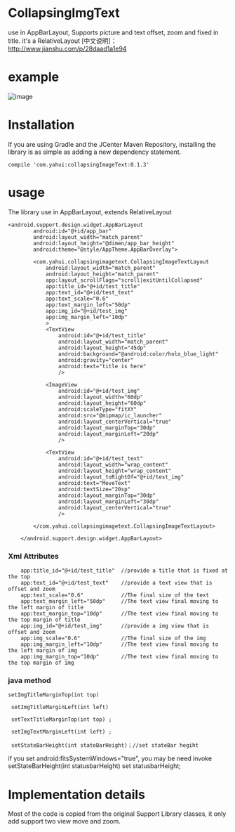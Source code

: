 # CollapsingImgText
use in AppBarLayout, Supports picture and text offset, zoom and fixed in title. it's a RelativeLayout
[中文说明]：http://www.jianshu.com/p/28daad1a1e94

# example
![image](https://github.com/hu5080126/CollapsingImgText/blob/master/readmeImg/collapsing.gif)

# Installation
If you are using Gradle and the JCenter Maven Repository, installing the library is as simple as adding a new dependency statement.

```
compile 'com.yahui:collapsingImageText:0.1.3'
```

# usage
The library use in AppBarLayout, extends RelativeLayout 
```
<android.support.design.widget.AppBarLayout
        android:id="@+id/app_bar"
        android:layout_width="match_parent"
        android:layout_height="@dimen/app_bar_height"
        android:theme="@style/AppTheme.AppBarOverlay">

        <com.yahui.collapsingimagetext.CollapsingImageTextLayout
            android:layout_width="match_parent"
            android:layout_height="match_parent"
            app:layout_scrollFlags="scroll|exitUntilCollapsed"
            app:title_id="@+id/test_title"
            app:text_id="@+id/test_text"
            app:text_scale="0.6"
            app:text_margin_left="50dp"
            app:img_id="@+id/test_img"
            app:img_margin_left="10dp"
            >
            <TextView
                android:id="@+id/test_title"
                android:layout_width="match_parent"
                android:layout_height="45dp"
                android:background="@android:color/holo_blue_light"
                android:gravity="center"
                android:text="title is here"
                />

            <ImageView
                android:id="@+id/test_img"
                android:layout_width="60dp"
                android:layout_height="60dp"
                android:scaleType="fitXY"
                android:src="@mipmap/ic_launcher"
                android:layout_centerVertical="true"
                android:layout_marginTop="30dp"
                android:layout_marginLeft="20dp"
                />

            <TextView
                android:id="@+id/test_text"
                android:layout_width="wrap_content"
                android:layout_height="wrap_content"
                android:layout_toRightOf="@+id/test_img"
                android:text="MoveText"
                android:textSize="20sp"
                android:layout_marginTop="30dp"
                android:layout_marginLeft="30dp"
                android:layout_centerVertical="true"
                />

        </com.yahui.collapsingimagetext.CollapsingImageTextLayout>
       
    </android.support.design.widget.AppBarLayout>
```
### Xml Attributes
```
    app:title_id="@+id/test_title"  //provide a title that is fixed at the top
    app:text_id="@+id/test_text"    //provide a text view that is offset and zoom
    app:text_scale="0.6"            //The final size of the text
    app:text_margin_left="50dp"     //The text view final moving to the left margin of title
    app:text_margin_top="10dp"      //The text view final moving to the top margin of title
    app:img_id="@+id/test_img"      //provide a img view that is offset and zoom
    app:img_scale="0.6"             //The final size of the img
    app:img_margin_left="10dp"      //The text view final moving to the left margin of img
    app:img_margin_top="10dp"       //The text view final moving to the top margin of img
```
### java method
```
setImgTitleMarginTop(int top)
    
 setImgTitleMarginLeft(int left)
    
 setTextTitleMarginTop(int top) ;
    
 setImgTextMarginLeft(int left) ;

 setStateBarHeight(int stateBarHeight)；//set stateBar hegiht
```
if you set  android:fitsSystemWindows="true", you may be need invoke setStateBarHeight(int statusbarHeight) set statusbarHeight;

# Implementation details
Most of the code is copied from the original Support Library classes, it only add support two view move and zoom.
